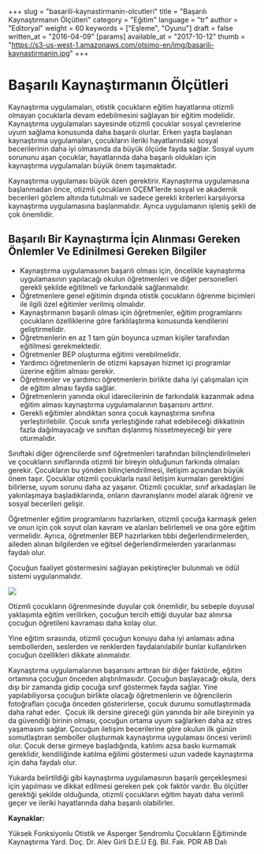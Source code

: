 +++
slug = "basarili-kaynastirmanin-olcutleri"
title = "Başarılı Kaynaştırmanın Ölçütleri"
category = "Eğitim"
language = "tr"
author = "Editoryal"
weight = 60
keywords = ["Eşleme", "Oyunu"]
draft = false
written_at = "2016-04-09"
[params]
available_at = "2017-10-12"
thumb = "https://s3-us-west-1.amazonaws.com/otsimo-en/img/basarili-kaynastirmanin.jpg"
+++


# Başarılı Kaynaştırmanın Ölçütleri

Kaynaştırma uygulamaları, otistik çocukların eğitim hayatlarına otizmli olmayan çocuklarla devam edebilmesini sağlayan bir eğitim modelidir. Kaynaştırma uygulamaları sayesinde otizmli çocuklar sosyal çevrelerine uyum sağlama konusunda daha başarılı olurlar. Erken yaşta başlanan kaynaştırma uygulamaları, çocukların ileriki hayatlarındaki sosyal becerilerinin daha iyi olmasında da büyük ölçüde fayda sağlar. Sosyal uyum sorununu aşan çocuklar, hayatlarında daha başarılı oldukları için kaynaştırma uygulamaları büyük önem taşımaktadır.

Kaynaştırma uygulaması büyük özen gerektirir. Kaynaştırma uygulamasına başlanmadan önce, otizmli çocukların OÇEM’lerde sosyal ve akademik becerileri gözlem altında tutulmalı ve sadece gerekli kriterleri karşılıyorsa kaynaştırma uygulamasına başlanmalıdır. Ayrıca uygulamanın işleniş şekli de çok önemlidir.

## Başarılı Bir Kaynaştırma İçin Alınması Gereken Önlemler Ve Edinilmesi Gereken Bilgiler 

  * Kaynaştırma uygulamasının başarılı olması için, öncelikle kaynaştırma uygulamasının yapılacağı okulun öğretmenleri ve diğer personelleri gerekli şekilde eğitilmeli ve farkındalık sağlanmalıdır.
  * Öğretmenlere genel eğitimin dışında otistik çocukların öğrenme biçimleri ile ilgili özel eğitimler verilmiş olmalıdır.
  * Kaynaştırmanın başarılı olması için öğretmenler, eğitim programlarını çocukların özelliklerine göre farklılaştırma konusunda kendilerini geliştirmelidir.
  * Öğretmenlerin en az 1 tam gün boyunca uzman kişiler tarafından eğitilmesi gerekmektedir.
  * Öğretmenler BEP oluşturma eğitimi verebilmelidir.
  * Yardımcı öğretmenlerin de otizmi kapsayan hizmet içi programlar üzerine eğitim alması gerekir.
  * Öğretmenler ve yardımcı öğretmenlerin birlikte daha iyi çalışmaları için de eğitim alması fayda sağlar.
  * Öğretmenlerin yanında okul idarecilerinin de farkındalık kazanmak adına eğitim alması kaynaştırma uygulamalarının başarısını arttırır.
  * Gerekli eğitimler alındıktan sonra çocuk kaynaştırma sınıfına yerleştirilebilir. Çocuk sınıfa yerleştiğinde rahat edebileceği dikkatinin fazla dağılmayacağı ve sınıftan dışlanmış hissetmeyeceği bir yere oturmalıdır.


Sınıftaki diğer öğrencilerde sınıf öğretmenleri tarafından bilinçlendirilmeleri ve çocukların sınıflarında otizmli bir bireyin olduğunun farkında olmaları gerekir. Çocukların bu yönden bilinçlendirilmesi, iletişim açısından büyük önem taşır. Çocuklar otizmli çocuklarla nasıl iletişim kurmaları gerektiğini bilirlerse, uyum sorunu daha az yaşanır. Otizmli çocuklar, sınıf arkadaşları ile yakınlaşmaya başladıklarında, onların davranışlarını model alarak öğrenir ve sosyal becerileri gelişir.

Öğretmenler eğitim programlarını hazırlarken, otizmli çocuğa karmaşık gelen ve onun için çok soyut olan kavram ve alanları belirlemeli ve ona göre eğitim vermelidir. Ayrıca, öğretmenler BEP hazırlarken tıbbi değerlendirmelerden, aileden alınan bilgilerden ve eğitsel değerlendirmelerden yararlanması faydalı olur.

Çocuğun faaliyet göstermesini sağlayan pekiştireçler bulunmalı ve ödül sistemi uygulanmalıdır.

![](https://s3-us-west-1.amazonaws.com/otsimo-en/img/blog_ici/kids_training.jpg)

Otizmli çocukların öğrenmesinde duyular çok önemlidir, bu sebeple duyusal yaklaşımla eğitim verilirken, çocuğun tercih ettiği duyular baz alınırsa çocuğun öğretileni kavraması daha kolay olur.

Yine eğitim sırasında, otizmli çocuğun konuyu daha iyi anlaması adına sembollerden, seslerden ve renklerden faydalanılabilir bunlar kullanılırken çocuğun özellikleri dikkate alınmalıdır.

Kaynaştırma uygulamalarının başarısını arttıran bir diğer faktörde, eğitim ortamına çocuğun önceden alıştırılmasıdır. Çocuğun başlayacağı okula, ders dışı bir zamanda gidip çocuğa sınıf göstermek fayda sağlar. Yine yapılabiliyorsa çocuğun birlikte olacağı öğretmenlerin ve öğrencilerin fotoğrafları çocuğa önceden gösterirlerse, çocuk durumu somutlaştırmada daha rahat eder.  Çocuk ilk dersine gireceği gün yanında bir aile bireyinin ya da güvendiği birinin olması, çocuğun ortama uyum sağlarken daha az stres yaşamasını sağlar. Çocuğun iletişim becerilerine göre okulun ilk günün somutlaştıran semboller oluşturmak kaynaştırma uygulaması öncesi verimli olur. Çocuk derse girmeye başladığında, katılımı azsa baskı kurmamak gereklidir, kendiliğinde katılma eğilimi göstermesi uzun vadede kaynaştırma için daha faydalı olur.

Yukarda belirtildiği gibi kaynaştırma uygulamasının başarılı gerçekleşmesi için yapılması ve dikkat edilmesi gereken pek çok faktör vardır. Bu ölçütler gerektiği şekilde olduğunda, otizmli çocukların eğitim hayatı daha verimli geçer ve ileriki hayatlarında daha başarılı olabilirler.

**Kaynaklar:**

Yüksek Fonksiyonlu Otistik ve Asperger Sendromlu Çocukların Eğitiminde Kaynaştırma Yard. Doç. Dr. Alev Girli D.E.Ü Eğ. Bil. Fak. PDR AB Dalı
